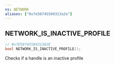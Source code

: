 ```yaml
---
ns: NETWORK
aliases: ["0x7e58745504313a2e"]
---
```

## NETWORK_IS_INACTIVE_PROFILE

```c
// 0x7E58745504313A2E
bool NETWORK_IS_INACTIVE_PROFILE();
```

Checks if a handle is an inactive profile

